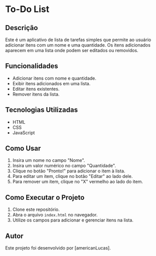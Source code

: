 # To-Do List

## Descrição
Este é um aplicativo de lista de tarefas simples que permite ao usuário adicionar itens com um nome e uma quantidade. Os itens adicionados aparecem em uma lista onde podem ser editados ou removidos.

## Funcionalidades
- Adicionar itens com nome e quantidade.
- Exibir itens adicionados em uma lista.
- Editar itens existentes.
- Remover itens da lista.

## Tecnologias Utilizadas
- HTML
- CSS
- JavaScript

## Como Usar
1. Insira um nome no campo "Nome".
2. Insira um valor numérico no campo "Quantidade".
3. Clique no botão "Pronto!" para adicionar o item à lista.
4. Para editar um item, clique no botão "Editar" ao lado dele.
5. Para remover um item, clique no "X" vermelho ao lado do item.

## Como Executar o Projeto
1. Clone este repositório.
2. Abra o arquivo `index.html` no navegador.
3. Utilize os campos para adicionar e gerenciar itens na lista.

## Autor
Este projeto foi desenvolvido por [americanLucas].

